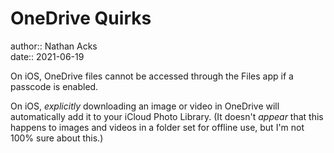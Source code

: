 # OneDrive Quirks

author:: Nathan Acks  
date:: 2021-06-19

On iOS, OneDrive files cannot be accessed through the Files app if a passcode is enabled.

On iOS, *explicitly* downloading an image or video in OneDrive will automatically add it to your iCloud Photo Library. (It doesn't *appear* that this happens to images and videos in a folder set for offline use, but I'm not 100% sure about this.)
